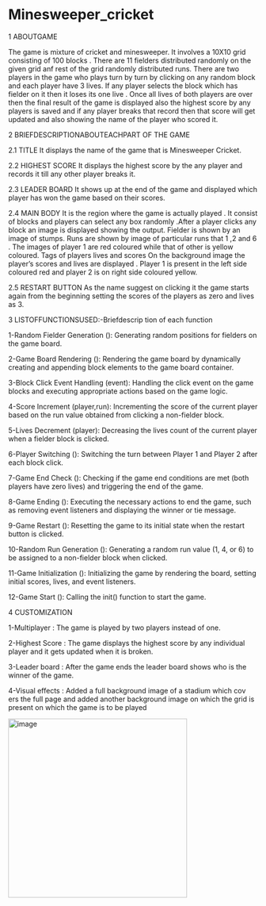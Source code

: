 # Minesweeper_cricket
1 ABOUTGAME

 The game is mixture of cricket and minesweeper. It involves a 10X10 grid
 consisting of 100 blocks . There are 11 fielders distributed randomly on the
 given grid anf rest of the grid randomly distributed runs. There are two players
 in the game who plays turn by turn by clicking on any random block and each
 player have 3 lives. If any player selects the block which has fielder on it then it
 loses its one live . Once all lives of both players are over then the final result of
 the game is displayed also the highest score by any players is saved and if any
 player breaks that record then that score will get updated and also showing the
 name of the player who scored it.
 
 2 BRIEFDESCRIPTIONABOUTEACHPART
 OF THE GAME
 
 2.1 TITLE
 It displays the name of the game that is Minesweeper Cricket.
 
 2.2 HIGHEST SCORE
 It displays the highest score by the any player and records it till any other player
 breaks it.
 
 2.3 LEADER BOARD
 It shows up at the end of the game and displayed which player has won the
 game based on their scores.
 
 2.4 MAIN BODY
 It is the region where the game is actually played . It consist of blocks and
 players can select any box randomly .After a player clicks any block an image
 is displayed showing the output.
 Fielder is shown by an image of stumps.
 Runs are shown by image of particular runs that 1 ,2 and 6 . The images
 of player 1 are red coloured while that of other is yellow coloured.
 Tags of players lives and scores On the background image the player’s
 scores and lives are displayed . Player 1 is present in the left side coloured red
 and player 2 is on right side coloured yellow.

 2.5 RESTART BUTTON
 As the name suggest on clicking it the game starts again from the beginning
 setting the scores of the players as zero and lives as 3.
 
 3 LISTOFFUNCTIONSUSED:-Briefdescrip
tion of each function

 1-Random Fielder Generation (): Generating random positions for fielders
 on the game board.
 
 2-Game Board Rendering (): Rendering the game board by dynamically
 creating and appending block elements to the game board container.
 
 3-Block Click Event Handling (event): Handling the click event on the
 game blocks and executing appropriate actions based on the game logic.
 
 4-Score Increment (player,run): Incrementing the score of the current player
 based on the run value obtained from clicking a non-fielder block.
 
 5-Lives Decrement (player): Decreasing the lives count of the current player
 when a fielder block is clicked.
 
 6-Player Switching (): Switching the turn between Player 1 and Player 2
 after each block click.
 
 7-Game End Check (): Checking if the game end conditions are met (both
 players have zero lives) and triggering the end of the game.
 
 8-Game Ending (): Executing the necessary actions to end the game, such as
 removing event listeners and displaying the winner or tie message.
 
 9-Game Restart (): Resetting the game to its initial state when the restart
 button is clicked.
 
 10-Random Run Generation (): Generating a random run value (1, 4, or 6)
 to be assigned to a non-fielder block when clicked.
 
 11-Game Initialization (): Initializing the game by rendering the board,
 setting initial scores, lives, and event listeners.
 
 12-Game Start (): Calling the init() function to start the game.

4 CUSTOMIZATION

 1-Multiplayer : The game is played by two players instead of one.
 
 2-Highest Score : The game displays the highest score by any individual
 player and it gets updated when it is broken.
 
 3-Leader board : After the game ends the leader board shows who is the
 winner of the game.
 
 4-Visual effects : Added a full background image of a stadium which cov
ers the full page and added another background image on which the grid is
 present on which the game is to be played

<img width="361" alt="image" src="https://github.com/Nitsinghtomar/Minesweeper_cricket/assets/134151806/60f3dfcd-8a6b-46a5-a596-86fa52bf0f6e">


 
